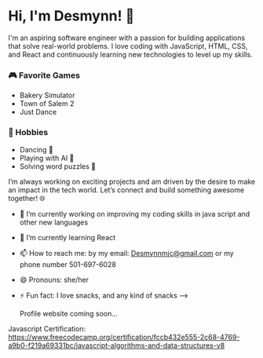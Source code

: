 
# Hi, I'm Desmynn! 👋

I'm an aspiring software engineer with a passion for building applications that solve real-world problems. I love coding with JavaScript, HTML, CSS, and React and continuously learning new technologies to level up my skills.

### 🎮 Favorite Games
- Bakery Simulator
- Town of Salem 2
- Just Dance

### 🌟 Hobbies
- Dancing 💃
- Playing with AI 🤖
- Solving word puzzles 🧩

I’m always working on exciting projects and am driven by the desire to make an impact in the tech world. Let’s connect and build something awesome together! 🌐

- 🔭 I’m currently working on improving my coding skills in java script and other new languages
- 🌱 I’m currently learning React
- 📫 How to reach me: by my email: Desmynnmjc@gmail.com or my phone number 501-697-6028
- 😄 Pronouns: she/her
- ⚡ Fun fact: I love snacks, and any kind of snacks
-->

  Profile website coming soon...

Javascript Certification: https://www.freecodecamp.org/certification/fccb432e555-2c68-4769-a9b0-f219a69331bc/javascript-algorithms-and-data-structures-v8
